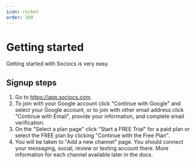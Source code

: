 ```yaml
---
icon: rocket
order: 100
---
```


# Getting started

Getting started with Sociocs is very easy.

## Signup steps

1. Go to <https://app.sociocs.com>.
2. To join with your Google account click "Continue with Google" and select your Google account, or to join with other email address click "Continue with Email", provide your information, and complete email verification.
3. On the "Select a plan page" click "Start a FREE Trial" for a paid plan or select the FREE plan by clicking "Continue with the Free Plan".
4. You will be taken to "Add a new channel" page. You should connect your messaging, social, review or texting account there. More information for each channel available later in the docs.
